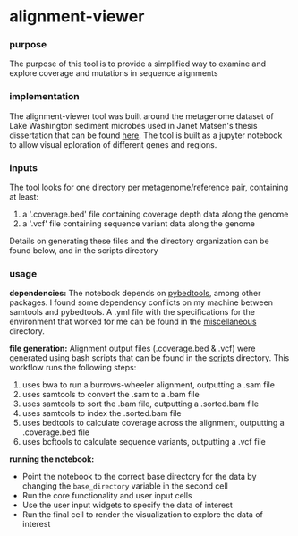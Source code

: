 # alignment-viewer

### purpose
The purpose of this tool is to provide a simplified way to examine and explore coverage and mutations in sequence alignments

### implementation
The alignment-viewer tool was built around the metagenome dataset of Lake Washington sediment microbes used in Janet Matsen's thesis dissertation that can be found [here](https://digital.lib.washington.edu/researchworks/handle/1773/39975).
The tool is built as a jupyter notebook to allow visual eploration of different genes and regions. 

### inputs
The tool looks for one directory per metagenome/reference pair, containing at least:
1) a '.coverage.bed' file containing coverage depth data along the genome
2) a '.vcf' file containing sequence variant data along the genome

Details on generating these files and the directory organization can be found below, and in the scripts directory

### usage
**dependencies:**
The notebook depends on [pybedtools](https://daler.github.io/pybedtools/), among other packages. I found some dependency conflicts on my machine between samtools and pybedtools. A .yml file with the specifications for the environment that worked for me can be found in the [miscellaneous](https://github.com/blasks/alignment-viewer/tree/master/miscellaneous) directory.

**file generation:**
Alignment output files (.coverage.bed & .vcf) were generated using bash scripts that can be found in the [scripts](https://github.com/blasks/alignment-viewer/tree/master/scripts) directory. 
This workflow runs the following steps:
1) uses bwa to run a burrows-wheeler alignment, outputting a .sam file
2) uses samtools to convert the .sam to a .bam file
3) uses samtools to sort the .bam file, outputting a .sorted.bam file
4) uses samtools to index the .sorted.bam file
5) uses bedtools to calculate coverage across the alignment, outputting a .coverage.bed file
6) uses bcftools to calculate sequence variants, outputting a .vcf file

**running the notebook:**
- Point the notebook to the correct base directory for the data by changing the `base_directory` variable in the second cell
- Run the core functionality and user input cells
- Use the user input widgets to specify the data of interest
- Run the final cell to render the visualization to explore the data of interest

